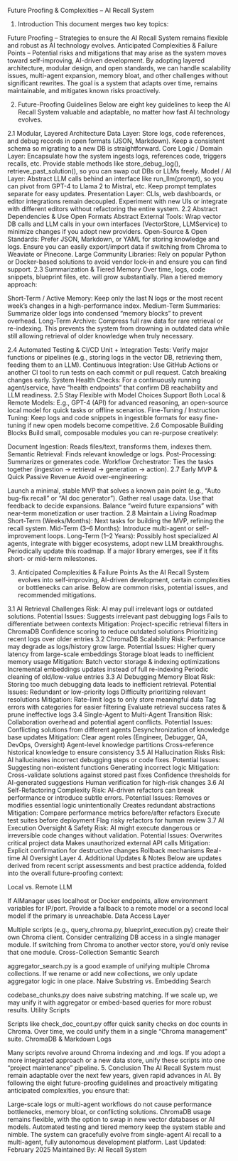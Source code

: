 Future Proofing & Complexities – AI Recall System

1. Introduction
This document merges two key topics:

Future Proofing – Strategies to ensure the AI Recall System remains flexible and robust as AI technology evolves.
Anticipated Complexities & Failure Points – Potential risks and mitigations that may arise as the system moves toward self-improving, AI-driven development.
By adopting layered architecture, modular design, and open standards, we can handle scalability issues, multi-agent expansion, memory bloat, and other challenges without significant rewrites. The goal is a system that adapts over time, remains maintainable, and mitigates known risks proactively.

2. Future-Proofing Guidelines
Below are eight key guidelines to keep the AI Recall System valuable and adaptable, no matter how fast AI technology evolves.

2.1 Modular, Layered Architecture
Data Layer: Store logs, code references, and debug records in open formats (JSON, Markdown). Keep a consistent schema so migrating to a new DB is straightforward.
Core Logic / Domain Layer: Encapsulate how the system ingests logs, references code, triggers recalls, etc. Provide stable methods like store_debug_log(), retrieve_past_solution(), so you can swap out DBs or LLMs freely.
Model / AI Layer: Abstract LLM calls behind an interface like run_llm(prompt), so you can pivot from GPT-4 to Llama 2 to Mistral, etc. Keep prompt templates separate for easy updates.
Presentation Layer: CLIs, web dashboards, or editor integrations remain decoupled. Experiment with new UIs or integrate with different editors without refactoring the entire system.
2.2 Abstract Dependencies & Use Open Formats
Abstract External Tools: Wrap vector DB calls and LLM calls in your own interfaces (VectorStore, LLMService) to minimize changes if you adopt new providers.
Open-Source & Open Standards: Prefer JSON, Markdown, or YAML for storing knowledge and logs. Ensure you can easily export/import data if switching from Chroma to Weaviate or Pinecone.
Large Community Libraries: Rely on popular Python or Docker-based solutions to avoid vendor lock-in and ensure you can find support.
2.3 Summarization & Tiered Memory
Over time, logs, code snippets, blueprint files, etc. will grow substantially. Plan a tiered memory approach:

Short-Term / Active Memory: Keep only the last N logs or the most recent week’s changes in a high-performance index.
Medium-Term Summaries: Summarize older logs into condensed “memory blocks” to prevent overhead.
Long-Term Archive: Compress full raw data for rare retrieval or re-indexing.
This prevents the system from drowning in outdated data while still allowing retrieval of older knowledge when truly necessary.

2.4 Automated Testing & CI/CD
Unit + Integration Tests: Verify major functions or pipelines (e.g., storing logs in the vector DB, retrieving them, feeding them to an LLM).
Continuous Integration: Use GitHub Actions or another CI tool to run tests on each commit or pull request. Catch breaking changes early.
System Health Checks: For a continuously running agent/service, have “health endpoints” that confirm DB reachability and LLM readiness.
2.5 Stay Flexible with Model Choices
Support Both Local & Remote Models: E.g., GPT-4 (API) for advanced reasoning, an open-source local model for quick tasks or offline scenarios.
Fine-Tuning / Instruction Tuning: Keep logs and code snippets in ingestible formats for easy fine-tuning if new open models become competitive.
2.6 Composable Building Blocks
Build small, composable modules you can re-purpose creatively:

Document Ingestion: Reads files/text, transforms them, indexes them.
Semantic Retrieval: Finds relevant knowledge or logs.
Post-Processing: Summarizes or generates code.
Workflow Orchestrator: Ties the tasks together (ingestion → retrieval → generation → action).
2.7 Early MVP & Quick Passive Revenue
Avoid over-engineering:

Launch a minimal, stable MVP that solves a known pain point (e.g., “Auto bug-fix recall” or “AI doc generator”).
Gather real usage data. Use that feedback to decide expansions.
Balance “weird future expansions” with near-term monetization or user traction.
2.8 Maintain a Living Roadmap
Short-Term (Weeks/Months): Next tasks for building the MVP, refining the recall system.
Mid-Term (3–6 Months): Introduce multi-agent or self-improvement loops.
Long-Term (1–2 Years): Possibly host specialized AI agents, integrate with bigger ecosystems, adopt new LLM breakthroughs.
Periodically update this roadmap. If a major library emerges, see if it fits short- or mid-term milestones.

3. Anticipated Complexities & Failure Points
As the AI Recall System evolves into self-improving, AI-driven development, certain complexities or bottlenecks can arise. Below are common risks, potential issues, and recommended mitigations.

3.1 AI Retrieval Challenges
Risk: AI may pull irrelevant logs or outdated solutions.
Potential Issues:
Suggests irrelevant past debugging logs
Fails to differentiate between contexts
Mitigation:
Project-specific retrieval filters in ChromaDB
Confidence scoring to reduce outdated solutions
Prioritizing recent logs over older entries
3.2 ChromaDB Scalability
Risk: Performance may degrade as logs/history grow large.
Potential Issues:
Higher query latency from large-scale embeddings
Storage bloat leads to inefficient memory usage
Mitigation:
Batch vector storage & indexing optimizations
Incremental embeddings updates instead of full re-indexing
Periodic cleaning of old/low-value entries
3.3 AI Debugging Memory Bloat
Risk: Storing too much debugging data leads to inefficient retrieval.
Potential Issues:
Redundant or low-priority logs
Difficulty prioritizing relevant resolutions
Mitigation:
Rate-limit logs to only store meaningful data
Tag errors with categories for easier filtering
Evaluate retrieval success rates & prune ineffective logs
3.4 Single-Agent to Multi-Agent Transition
Risk: Collaboration overhead and potential agent conflicts.
Potential Issues:
Conflicting solutions from different agents
Desynchronization of knowledge base updates
Mitigation:
Clear agent roles (Engineer, Debugger, QA, DevOps, Oversight)
Agent-level knowledge partitions
Cross-reference historical knowledge to ensure consistency
3.5 AI Hallucination Risks
Risk: AI hallucinates incorrect debugging steps or code fixes.
Potential Issues:
Suggesting non-existent functions
Generating incorrect logic
Mitigation:
Cross-validate solutions against stored past fixes
Confidence thresholds for AI-generated suggestions
Human verification for high-risk changes
3.6 AI Self-Refactoring Complexity
Risk: AI-driven refactors can break performance or introduce subtle errors.
Potential Issues:
Removes or modifies essential logic unintentionally
Creates redundant abstractions
Mitigation:
Compare performance metrics before/after refactors
Execute test suites before deployment
Flag risky refactors for human review
3.7 AI Execution Oversight & Safety
Risk: AI might execute dangerous or irreversible code changes without validation.
Potential Issues:
Overwrites critical project data
Makes unauthorized external API calls
Mitigation:
Explicit confirmation for destructive changes
Rollback mechanisms
Real-time AI Oversight Layer
4. Additional Updates & Notes
Below are updates derived from recent script assessments and best practice addenda, folded into the overall future-proofing context:

Local vs. Remote LLM

If AIManager uses localhost or Docker endpoints, allow environment variables for IP/port. Provide a fallback to a remote model or a second local model if the primary is unreachable.
Data Access Layer

Multiple scripts (e.g., query_chroma.py, blueprint_execution.py) create their own Chroma client. Consider centralizing DB access in a single manager module. If switching from Chroma to another vector store, you’d only revise that one module.
Cross-Collection Semantic Search

aggregator_search.py is a good example of unifying multiple Chroma collections. If we rename or add new collections, we only update aggregator logic in one place.
Naive Substring vs. Embedding Search

codebase_chunks.py does naive substring matching. If we scale up, we may unify it with aggregator or embed-based queries for more robust results.
Utility Scripts

Scripts like check_doc_count.py offer quick sanity checks on doc counts in Chroma. Over time, we could unify them in a single “Chroma management” suite.
ChromaDB & Markdown Logs

Many scripts revolve around Chroma indexing and .md logs. If you adopt a more integrated approach or a new data store, unify these scripts into one “project maintenance” pipeline.
5. Conclusion
The AI Recall System must remain adaptable over the next few years, given rapid advances in AI. By following the eight future-proofing guidelines and proactively mitigating anticipated complexities, you ensure that:

Large-scale logs or multi-agent workflows do not cause performance bottlenecks, memory bloat, or conflicting solutions.
ChromaDB usage remains flexible, with the option to swap in new vector databases or AI models.
Automated testing and tiered memory keep the system stable and nimble.
The system can gracefully evolve from single-agent AI recall to a multi-agent, fully autonomous development platform.
Last Updated: February 2025
Maintained By: AI Recall System
